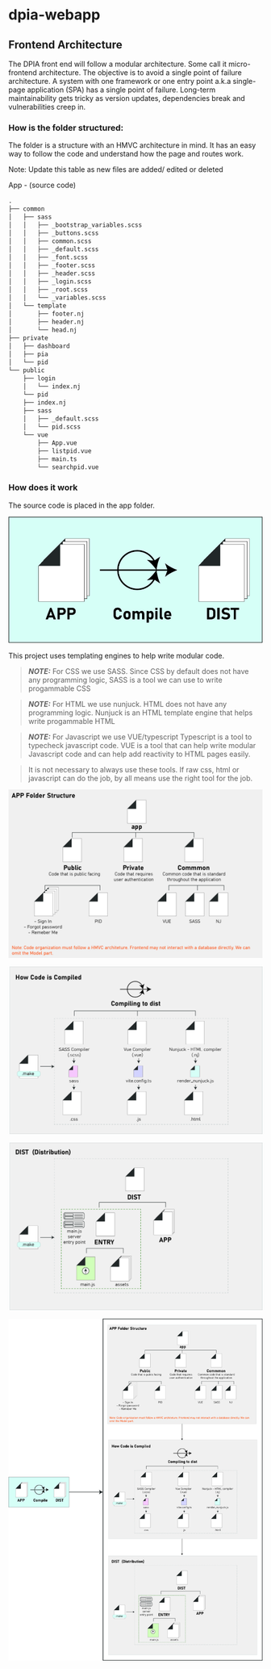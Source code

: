 # dpia-webapp

## Frontend Architecture
The DPIA front end will follow a modular architecture. Some call it micro-frontend architecture. The objective is to avoid a single point of failure architecture. A system with one framework or one entry point a.k.a single-page application (SPA) has a single point of failure. Long-term maintainability gets tricky as version updates, dependencies break and vulnerabilities creep in.

### How is the folder structured:
The folder is a structure with an HMVC architecture in mind. It has an easy way to follow the code and understand how the page and routes work.

Note: Update this table as new files are added/ edited or deleted

App - (source code)

	.
	├── common
	│   ├── sass
	│   │   ├── _bootstrap_variables.scss
	│   │   ├── _buttons.scss
	│   │   ├── common.scss
	│   │   ├── _default.scss
	│   │   ├── _font.scss
	│   │   ├── _footer.scss
	│   │   ├── _header.scss
	│   │   ├── _login.scss
	│   │   ├── _root.scss
	│   │   └── _variables.scss
	│   └── template
	│       ├── footer.nj
	│       ├── header.nj
	│       └── head.nj
	├── private
	│   ├── dashboard
	│   ├── pia
	│   └── pid
	└── public
	    ├── login
	    │   └── index.nj
	    └── pid
		├── index.nj
		├── sass
		│   ├── _default.scss
		│   └── pid.scss
		└── vue
		    ├── App.vue
		    ├── listpid.vue
		    ├── main.ts
		    └── searchpid.vue
	    

### How does it work 
The source code is placed in the app folder. 

![High Level Build Process](wiki/assets/images/high-level-build-process.jpg?raw=true "High Level Build Process")

This project uses templating engines to help write modular code.  
> **_NOTE:_**  For CSS we use SASS. 
Since CSS by default does not have any programming logic, SASS is a tool we can use to write progammable CSS

> **_NOTE:_**  For HTML we use nunjuck.
HTML does not have any programming logic. Nunjuck is an HTML template engine that helps write progammable HTML

> **_NOTE:_**   For Javascript we use VUE/typescript
Typescript is a tool to typecheck javascript code. VUE is a tool that can help write modular Javascript code and can help add reactivity to HTML pages easily. 

> It is not necessary to always use these tools. If raw css, html or javascript can do the job, by all means use the right tool for the job. 

![Folder Structure](wiki/assets/images/folder-structure.jpg?raw=true "Folder Structure")

![Code Compile Process](wiki/assets/images/code-compile-process.jpg?raw=true "Code Compile Process")

![Dist folder structure](wiki/assets/images/dist-folder-structure.jpg?raw=true "Dist folder structure")

![Frontend Build Process](wiki/assets/images/frontend-build-proces.jpg?raw=true "Frontend Build Process")


